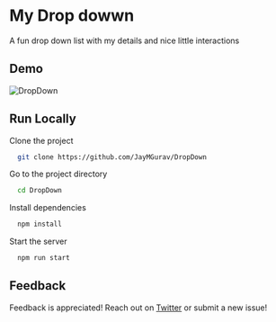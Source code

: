 
# My Drop dowwn

A fun drop down list with my details and nice little interactions

## Demo

![DropDown](demo.gif)

  
## Run Locally

Clone the project

```bash
  git clone https://github.com/JayMGurav/DropDown
```

Go to the project directory

```bash
  cd DropDown
```

Install dependencies

```bash
  npm install
```

Start the server

```bash
  npm run start
```

  
## Feedback
Feedback is appreciated! Reach out on [Twitter](https://twitter.com/JayMGurav) or submit a new issue!

  
